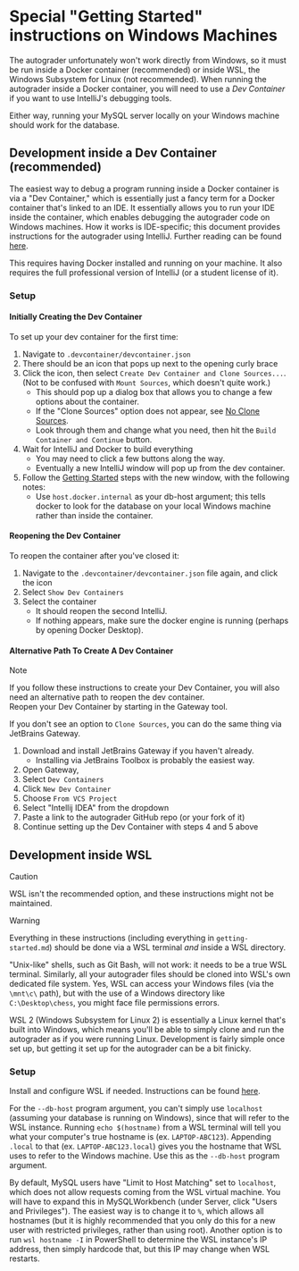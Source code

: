 # Special "Getting Started" instructions on Windows Machines

The autograder unfortunately won't work directly from Windows, so it must be run inside a Docker container
(recommended) or inside WSL, the Windows Subsystem for Linux (not recommended). When running the autograder
inside a Docker container, you will need to use a _Dev Container_ if you want to use IntelliJ's debugging
tools.

Either way, running your MySQL server locally on your Windows machine should work for the database.

## Development inside a Dev Container (recommended)

The easiest way to debug a program running inside a Docker container is via a "Dev Container," which is essentially
just a fancy term for a Docker container that's linked to an IDE. It essentially allows you to run your IDE inside the
container, which enables debugging the autograder code on Windows machines. How it works is IDE-specific; this document
provides instructions for the autograder using IntelliJ. Further reading can be
found [here](https://www.jetbrains.com/help/idea/connect-to-devcontainer.html).

This requires having Docker installed and running on your machine. It also requires the full
professional version of IntelliJ (or a student license of it).

### Setup

#### Initially Creating the Dev Container

To set up your dev container for the first time:
1. Navigate to `.devcontainer/devcontainer.json`
2. There should be an icon that pops up next to the opening curly brace
3. Click the icon, then select `Create Dev Container and Clone Sources...`. (Not to be confused
with `Mount Sources`, which doesn't quite work.)
   - This should pop up a dialog box that allows you to change a few options about the container.
   - If the "Clone Sources" option does not appear, see [No Clone Sources](#no-clone-sources).
   - Look through them and change what you need, then hit the `Build Container and Continue` button.
4. Wait for IntelliJ and Docker to build everything
   - You may need to click a few buttons along the way.
   - Eventually a new IntelliJ window will pop up from the dev container.
5. Follow the [Getting Started](getting-started.md) steps with the new window, with the following notes:
   - Use `host.docker.internal` as your db-host argument; this tells docker to look for the
     database on your local Windows machine rather than inside the container.

#### Reopening the Dev Container

To reopen the container after you've closed it:
1. Navigate to the `.devcontainer/devcontainer.json` file again, and click the icon
2. Select `Show Dev Containers`
3. Select the container
   - It should reopen the second IntelliJ.
   - If nothing appears, make sure the docker engine is running (perhaps by opening Docker Desktop).

#### <a name="no-clone-sources"></a> Alternative Path To Create A Dev Container

> [!NOTE]
> If you follow these instructions to create your Dev Container, you will also need
> an alternative path to reopen the dev container.\
> Reopen your Dev Container by starting in the Gateway tool.

If you don't see an option to `Clone Sources`, you can do the same thing via JetBrains Gateway.
1. Download and install JetBrains Gateway if you haven't already.
   - Installing via JetBrains Toolbox is probably the easiest way.
2. Open Gateway,
3. Select `Dev Containers`
4. Click `New Dev Container`
5. Choose `From VCS Project`
6. Select "Intellij IDEA" from the dropdown
7. Paste a link to the autograder GitHub repo (or your fork of it)
8. Continue setting up the Dev Container with steps 4 and 5 above

## Development inside WSL

> [!CAUTION]
> WSL isn't the recommended option, and these instructions might not be maintained.

> [!WARNING]
> Everything in these instructions (including everything in `getting-started.md`)
> should be done via a WSL terminal _and_ inside a WSL directory.
>
> "Unix-like" shells, such as Git Bash, will not work: it needs to be a true WSL terminal.
> Similarly, all your autograder files should be cloned into WSL's own dedicated file system.
> Yes, WSL can access your Windows files (via the `\mnt\c\` path), but with the use of a Windows
> directory like `C:\Desktop\chess`, you might face file permissions errors.

WSL 2 (Windows Subsystem for Linux 2) is essentially a Linux kernel that's built into Windows, which means you'll be
able to simply clone and run the autograder as if you were running Linux. Development is fairly simple once set up, but
getting it set up for the autograder can be a bit finicky.

### Setup

Install and configure WSL if needed. Instructions can be found
[here](https://learn.microsoft.com/en-us/windows/wsl/install).

For the `--db-host` program argument, you can't simply use `localhost` (assuming your database is running on Windows),
since that will refer to the WSL instance. Running `echo $(hostname)` from a WSL terminal will tell you what your
computer's true hostname is (ex. `LAPTOP-ABC123`). Appending `.local` to that (ex. `LAPTOP-ABC123.local`) gives you
the hostname that WSL uses to refer to the Windows machine. Use this as the `--db-host` program argument.

By default, MySQL users have "Limit to Host Matching" set to `localhost`, which does not allow requests coming from the
WSL virtual machine. You will have to expand this in MySQLWorkbench (under Server, click "Users and Privileges"). The
easiest way is to change it to `%`, which allows all hostnames (but it is highly recommended that you only do this for a
new user with restricted privileges, rather than using root). Another option is to run `wsl hostname -I` in PowerShell
to determine the WSL instance's IP address, then simply hardcode that, but this IP may change when WSL restarts.
